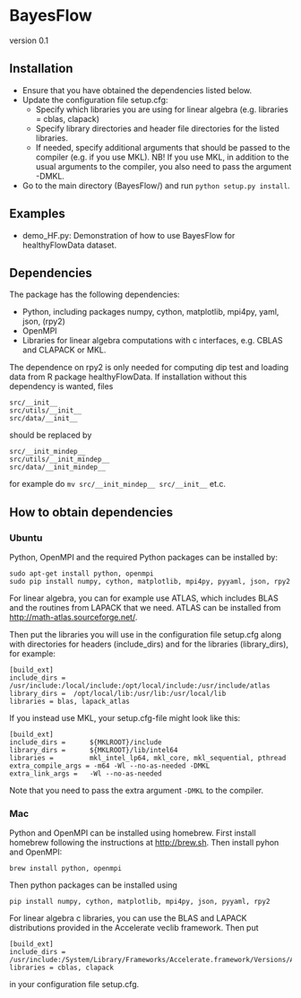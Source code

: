 # BayesFlow
version 0.1

## Installation
- Ensure that you have obtained the dependencies listed below.
- Update the configuration file setup.cfg: 
  - Specify which libraries you are using for linear algebra (e.g. libraries = cblas, clapack)
  - Specify library directories and header file directories for the listed libraries.
  - If needed, specify additional arguments that should be passed to the compiler (e.g. if you use MKL).
NB! If you use MKL, in addition to the usual arguments to the compiler, you also need to pass the argument -DMKL.
- Go to the main directory (BayesFlow/) and run `python setup.py install`.

## Examples
- demo_HF.py: Demonstration of how to use BayesFlow for healthyFlowData dataset. 

## Dependencies

The package has the following dependencies:
- Python, including packages numpy, cython, matplotlib, mpi4py, yaml, json, (rpy2)
- OpenMPI
- Libraries for linear algebra computations with c interfaces, e.g. CBLAS and CLAPACK or MKL. 

The dependence on rpy2 is only needed for computing dip test and loading data from R package healthyFlowData.
If installation without this dependency is wanted, files

```
src/__init__   
src/utils/__init__  
src/data/__init__
```

should be replaced by
```
src/__init_mindep__  
src/utils/__init_mindep__  
src/data/__init_mindep__
```
for example do `mv src/__init_mindep__ src/__init__` et.c. 

## How to obtain dependencies

### Ubuntu

Python, OpenMPI and the required Python packages can be installed by:
```
sudo apt-get install python, openmpi  
sudo pip install numpy, cython, matplotlib, mpi4py, pyyaml, json, rpy2
```
For linear algebra, you can for example use ATLAS, which includes BLAS and the 
routines from LAPACK that we need. ATLAS can be installed from http://math-atlas.sourceforge.net/.

Then put the libraries you will use in the configuration file setup.cfg
along with directories for headers (include_dirs) and for the libraries (library_dirs),
for example:
```
[build_ext]
include_dirs = 	/usr/include:/local/include:/opt/local/include:/usr/include/atlas
library_dirs = 	/opt/local/lib:/usr/lib:/usr/local/lib
libraries = blas, lapack_atlas
```

If you instead use MKL, your setup.cfg-file might look like this:
```
[build_ext]
include_dirs =      ${MKLROOT}/include
library_dirs =      ${MKLROOT}/lib/intel64
libraries =         mkl_intel_lp64, mkl_core, mkl_sequential, pthread
extra_compile_args = -m64 -Wl --no-as-needed -DMKL
extra_link_args =   -Wl --no-as-needed
```
Note that you need to pass the extra argument `-DMKL` to the compiler.

### Mac

Python and OpenMPI can be installed using homebrew.
First install homebrew following the instructions at http://brew.sh.
Then install pyhon and OpenMPI:
```
brew install python, openmpi
```
Then python packages can be installed using
```
pip install numpy, cython, matplotlib, mpi4py, json, pyyaml, rpy2
```
For linear algebra c libraries, you can use the BLAS and LAPACK distributions provided in the Accelerate veclib framework.
Then put
```
[build_ext]
include_dirs = /usr/include:/System/Library/Frameworks/Accelerate.framework/Versions/A/Frameworks/vecLib.framework/Versions/A/Headers/
libraries = cblas, clapack
```
in your configuration file setup.cfg.





